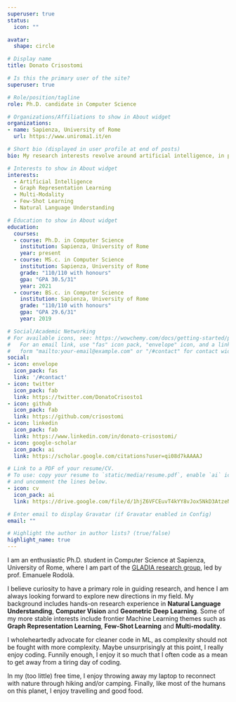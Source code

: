 ```yaml
---
superuser: true
status:
  icon: ""

avatar:
  shape: circle

# Display name
title: Donato Crisostomi

# Is this the primary user of the site?
superuser: true

# Role/position/tagline
role: Ph.D. candidate in Computer Science

# Organizations/Affiliations to show in About widget
organizations:
- name: Sapienza, University of Rome
  url: https://www.uniroma1.it/en

# Short bio (displayed in user profile at end of posts)
bio: My research interests revolve around artificial intelligence, in particular causality, meta-learning and geometric deep learning, especially when graphs are involved.

# Interests to show in About widget
interests:
  - Artificial Intelligence
  - Graph Representation Learning
  - Multi-Modality
  - Few-Shot Learning
  - Natural Language Understanding

# Education to show in About widget
education:
  courses:
  - course: Ph.D. in Computer Science
    institution: Sapienza, University of Rome
    year: present 
  - course: MS.c. in Computer Science 
    institution: Sapienza, University of Rome
    grade: "110/110 with honours"
    gpa: "GPA 30.5/31"
    year: 2021
  - course: BS.c. in Computer Science
    institution: Sapienza, University of Rome
    grade: "110/110 with honours"
    gpa: "GPA 29.6/31"
    year: 2019

# Social/Academic Networking
# For available icons, see: https://wowchemy.com/docs/getting-started/page-builder/#icons
#   For an email link, use "fas" icon pack, "envelope" icon, and a link in the
#   form "mailto:your-email@example.com" or "/#contact" for contact widget.
social:
- icon: envelope
  icon_pack: fas
  link: '/#contact'
- icon: twitter
  icon_pack: fab
  link: https://twitter.com/DonatoCrisosto1
- icon: github
  icon_pack: fab
  link: https://github.com/crisostomi
- icon: linkedin
  icon_pack: fab
  link: https://www.linkedin.com/in/donato-crisostomi/
- icon: google-scholar
  icon_pack: ai
  link: https://scholar.google.com/citations?user=qi08d7kAAAAJ

# Link to a PDF of your resume/CV.
# To use: copy your resume to `static/media/resume.pdf`, enable `ai` icons in `params.toml`, 
# and uncomment the lines below.
- icon: cv
  icon_pack: ai
  link: https://drive.google.com/file/d/1hjZ6VFCEuvT4kYY8vJox5NkD3AtzeNas/view?usp=sharing

# Enter email to display Gravatar (if Gravatar enabled in Config)
email: ""

# Highlight the author in author lists? (true/false)
highlight_name: true
---
```


I am an enthusiastic Ph.D. student in Computer Science at Sapienza, University of Rome, where I am part of the [GLADIA research group](https://gladia.di.uniroma1.it), led by prof. Emanuele Rodolà.

I believe curiosity to have a primary role in guiding research, and hence I am always looking forward to explore new  directions in my field. 
My background includes hands-on research experience in **Natural Language Understanding**, **Computer Vision** and **Geometric Deep Learning**. 
Some of my more stable interests include frontier Machine Learning themes such as **Graph Representation Learning**, **Few-Shot Learning** and **Multi-modality**.

I wholeheartedly advocate for cleaner code in ML, as complexity should not be fought with more complexity.
Maybe unsurprisingly at this point, I really enjoy coding. Funnily enough, I enjoy it so much that I often code as a mean to get away from a tiring day of coding. 

In my (too little) free time, I enjoy throwing away my laptop to reconnect with nature through hiking and/or camping. 
Finally, like most of the humans on this planet, I enjoy travelling and good food.  
